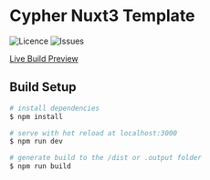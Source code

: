 # Cypher Nuxt3 Template

![Licence](https://img.shields.io/github/license/cypher-space/V0.9-Beta) ![Issues](https://img.shields.io/github/issues/cypher-space/V0.9-Beta) 

<a href="https://demo.cypher.space" target="_blank">
Live Build Preview
</a>

## Build Setup

```bash
# install dependencies
$ npm install

# serve with hot reload at localhost:3000
$ npm run dev

# generate build to the /dist or .output folder
$ npm run build


```

